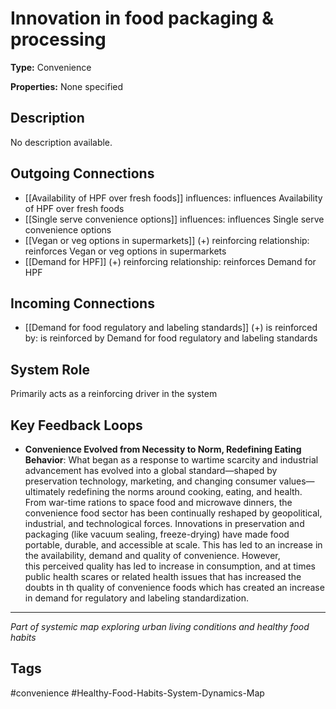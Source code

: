 # Innovation in food packaging & processing

**Type:** Convenience

**Properties:** None specified

## Description
No description available.

## Outgoing Connections
- [[Availability of HPF over fresh foods]] influences: influences Availability of HPF over fresh foods
- [[Single serve convenience options]] influences: influences Single serve convenience options
- [[Vegan or veg options in supermarkets]] (+) reinforcing relationship: reinforces Vegan or veg options in supermarkets
- [[Demand for HPF]] (+) reinforcing relationship: reinforces Demand for HPF

## Incoming Connections
- [[Demand for food regulatory and labeling standards]] (+) is reinforced by: is reinforced by Demand for food regulatory and labeling standards

## System Role
Primarily acts as a reinforcing driver in the system

## Key Feedback Loops
- **Convenience Evolved from Necessity to Norm, Redefining Eating Behavior**: What began as a response to wartime scarcity and industrial advancement has evolved into a global standard—shaped by preservation technology, marketing, and changing consumer values—ultimately redefining the norms around cooking, eating, and health. From war-time rations to space food and microwave dinners, the convenience food sector has been continually reshaped by geopolitical, industrial, and technological forces. Innovations in preservation and packaging (like vacuum sealing, freeze-drying) have made food portable, durable, and accessible at scale. This has led to an increase in the availability, demand and quality of convenience. However, this perceived quality has led to increase in consumption, and at times public health scares or related health issues that has increased the doubts in th quality of convenience foods which has created an increase in demand for regulatory and labeling standardization.

---
*Part of systemic map exploring urban living conditions and healthy food habits*

## Tags
#convenience #Healthy-Food-Habits-System-Dynamics-Map
